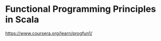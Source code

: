Functional Programming Principles in Scala
=====================================

https://www.coursera.org/learn/progfun1/
